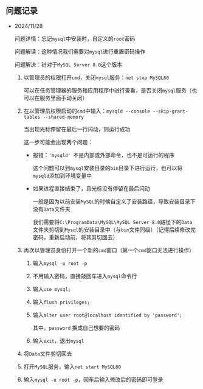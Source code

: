 ## 问题记录

- 2024/11/28

  问题详情：忘记`mysql`中安装时，自定义的`root`密码

  问题解读：这种情况我们需要对`mysql`进行重置密码操作

  问题解决：针对于`MySQL Server 8.0`这个版本

  1. 以管理员的权限打开`cmd`，关闭`mysql`服务：`net stop MySQL80`

     可以在任务管理器的服务和应用程序中进行查看，是否关闭`mysql`服务（也可以在服务里面手动关闭）

  2. 在以管理员权限启动的`cmd`中输入：`mysqld --console --skip-grant-tables --shared-memory`   

     当出现光标停留在最后一行闪动，则运行成功

     这一步可能会出现两个问题：

     - 报错：`'mysqld' `不是内部或外部命令，也不是可运行的程序

       这个问题可以到`mysql`安装目录的`bin`目录下进行运行，也可以将`mysqld`添加到环境变量中

     - 如果进程直接结束了，且光标没有停留在最后闪动

       一般是因为以前安装`MySQL`的时候自定义了安装路径，导致安装目录下没有`Data`文件夹

       我们需要将`C:\ProgramData\MySQL\MySQL Server 8.0`路径下的`Data`文件夹剪切到`Mysql`的安装目录中（与`bin`文件同级）（记得后续修改完密码，重新启动前，将其剪切回去）

  3. 再次以管理员身份打开一个新的`cmd`窗口（第一个`cmd`窗口无法进行操作）

     1. 输入`mysql -u root -p`

     2. 不用输入密码，直接敲回车进入`mysql`命令行

     3. 输入`use mysql;`

     4. 输入`flush privileges;`

     5. 输入`alter user root@localhost identified by 'password';`

        其中，`password` 换成自己想要的密码

     6. 输入`exit`，退出`mysql`

  4. 将`Data`文件剪切回去

  5. 打开`MySQL`服务，输入`net start MySQL80`

  6. 输入`mysql -u root -p`，回车后输入修改后的密码即可登录